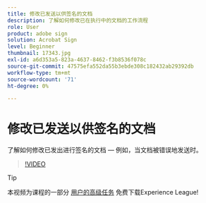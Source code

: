 ```yaml
---
title: 修改已发送以供签名的文档
description: 了解如何修改已在执行中的文档的工作流程
role: User
product: adobe sign
solution: Acrobat Sign
level: Beginner
thumbnail: 17343.jpg
exl-id: a6d353a5-823a-4637-8462-f3b8536f078c
source-git-commit: 47575efa552da55b3ebde308c182432ab29392db
workflow-type: tm+mt
source-wordcount: '71'
ht-degree: 0%

---
```


# 修改已发送以供签名的文档

了解如何修改已发出进行签名的文档 — 例如，当文档被错误地发送时。

>[!VIDEO](https://video.tv.adobe.com/v/17343?hidetitle=true)

>[!TIP]
>
>本视频为课程的一部分 [用户的高级任务](https://experienceleague.adobe.com/?recommended=Sign-U-1-2020.3) 免费下载Experience League!
